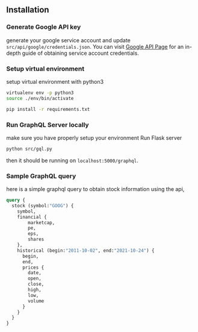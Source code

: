 ## Installation

### Generate Google API key
generate your google service account and update ```src/api/google/credentials.json```. You can visit [Google API Page](https://cloud.google.com/docs/authentication/production) for an in-depth guide of obtaining service account credentials.

### Setup virtual environment
setup virtual environment with python3
``` bash
virtualenv env -p python3
source ./env/bin/activate

pip install -r requirements.txt
```

### Run GraphQL Server locally
make sure you have properly setup your environment
Run Flask server 

``` bash
python src/gql.py
```

then it should be running on ```localhost:5000/graphql```.

### Sample GraphQL query
here is a simple graphql query to obtain stock information using the api,

``` graphql
query {
  stock (symbol:"GOOG") {
    symbol,
    financial {
        marketcap,
        pe,
        eps,
        shares
    },
    historical (begin:"2011-10-02", end:"2021-10-24") {
      begin,
      end,
      prices {
      	date,
        open,
        close,
        high,
        low,
        volume
      }
    }
  }
}
```

